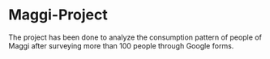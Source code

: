 # Maggi-Project
The project has been done to analyze the consumption pattern of people of Maggi after surveying more than 100 people through Google forms.
